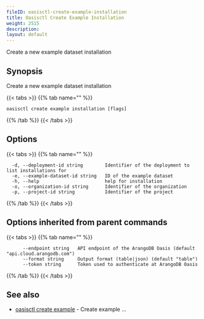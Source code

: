 ```yaml
---
fileID: oasisctl-create-example-installation
title: Oasisctl Create Example Installation
weight: 2515
description: 
layout: default
---
```

Create a new example dataset installation

## Synopsis

Create a new example dataset installation

{{< tabs >}}
{{% tab name="" %}}
```
oasisctl create example installation [flags]
```
{{% /tab %}}
{{< /tabs >}}

## Options

{{< tabs >}}
{{% tab name="" %}}
```
  -d, --deployment-id string        Identifier of the deployment to list installations for
  -e, --example-dataset-id string   ID of the example dataset
  -h, --help                        help for installation
  -o, --organization-id string      Identifier of the organization
  -p, --project-id string           Identifier of the project
```
{{% /tab %}}
{{< /tabs >}}

## Options inherited from parent commands

{{< tabs >}}
{{% tab name="" %}}
```
      --endpoint string   API endpoint of the ArangoDB Oasis (default "api.cloud.arangodb.com")
      --format string     Output format (table|json) (default "table")
      --token string      Token used to authenticate at ArangoDB Oasis
```
{{% /tab %}}
{{< /tabs >}}

## See also

* [oasisctl create example](oasisctl-create-example)	 - Create example ...

